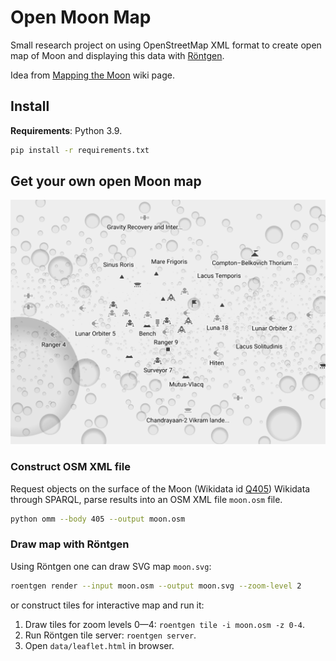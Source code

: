 Open Moon Map
=============

Small research project on using OpenStreetMap XML format to create open map of
Moon and displaying this data with [Röntgen](https://github.com/enzet/Roentgen).

Idea from
[Mapping the Moon](https://wiki.openstreetmap.org/wiki/Mapping_the_Moon) wiki
page.

Install
-------

**Requirements**: Python 3.9.

```bash
pip install -r requirements.txt
```

Get your own open Moon map
--------------------------

![Preview](doc/moon.png)

### Construct OSM XML file ###

Request objects on the surface of the Moon (Wikidata id
[Q405](https://www.wikidata.org/wiki/Q405)) Wikidata through SPARQL, parse
results into an OSM XML file `moon.osm` file.

```bash
python omm --body 405 --output moon.osm
```

### Draw map with Röntgen ###

Using Röntgen one can draw SVG map `moon.svg`:

```bash
roentgen render --input moon.osm --output moon.svg --zoom-level 2
```

or construct tiles for interactive map and run it:

1. Draw tiles for zoom levels 0—4: `roentgen tile -i moon.osm -z 0-4`.
2. Run Röntgen tile server: `roentgen server`.
3. Open `data/leaflet.html` in browser.